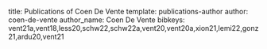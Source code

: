 title: Publications of Coen De Vente
template: publications-author
author: coen-de-vente
author_name: Coen De Vente
bibkeys: vent21a,vent18,less20,schw22,schw22a,vent20,vent20a,xion21,lemi22,gonz21,ardu20,vent21